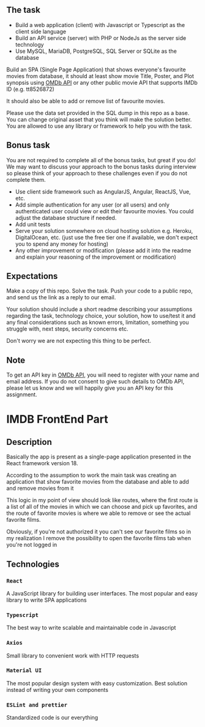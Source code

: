 ## The task
- Build a web application (client) with Javascript or Typescript as the client side language
- Build an API service (server) with PHP or NodeJs as the server side technology
- Use MySQL, MariaDB, PostgreSQL, SQL Server or SQLite as the database

Build an SPA (Single Page Application) that shows everyone's favourite movies from database, it should at least show movie Title, Poster, and Plot synopsis using [OMDb API](https://www.omdbapi.com) or any other public movie API that supports IMDb ID (e.g. tt8526872)

It should also be able to add or remove list of favourite movies.

Please use the data set provided in the SQL dump in this repo as a base.
You can change original asset that you think will make the solution better.
You are allowed to use any library or framework to help you with the task.

## Bonus task
You are not required to complete all of the bonus tasks, but great if you do! We may want to discuss your approach to the bonus tasks during interview so please think of your approach to these challenges even if you do not complete them.

- Use client side framework such as AngularJS, Angular, ReactJS, Vue, etc.
- Add simple authentication for any user (or all users) and only authenticated user could view or edit their favourite movies. You could adjust the database structure if needed.
- Add unit tests
- Serve your solution somewhere on cloud hosting solution e.g. Heroku, DigitalOcean, etc. (just use the free tier one if available, we don't expect you to spend any money for hosting)
- Any other improvement or modification (please add it into the readme and explain your reasoning of the improvement or modification)

## Expectations
Make a copy of this repo. Solve the task. Push your code to a public repo, and send us the link as a reply to our email.

Your solution should include a short readme describing your assumptions regarding the task, technology choice, your solution, how to use/test it and any final considerations such as known errors, limitation, something you struggle with, next steps, security concerns etc.

Don't worry we are not expecting this thing to be perfect.

## Note
To get an API key in [OMDb API](https://www.omdbapi.com), you will need to register with your name and email address. If you do not consent to give such details to OMDb API, please let us know and we will happily give you an API key for this assignment.




# IMDB FrontEnd Part

## Description

Basically the app is present as a single-page application presented in the React framework version 18.

According to the assumption to work the main task was creating an application that show favorite movies from the database and able to add and remove movies from it

This logic in my point of view should look like routes, where the first route is a list of all of the movies in which we can choose and pick up favorites, and the route of favorite movies is where we able to remove or see the actual favorite films.

Obviously, if you're not authorized it you can't see our favorite films so in my realization I remove the possibility to open the favorite films tab when you're not logged in

## Technologies

### ``React``
A JavaScript library for building user interfaces. The most popular and easy library to write SPA applications

### ``Typescript``
The best way to write scalable and maintainable code in Javascript

### ``Axios``
Small library to convenient work with HTTP requests

### ``Material UI``
The most popular design system with easy customization. Best solution instead of writing your own components

### ``ESLint and prettier``
Standardized code is our everything
